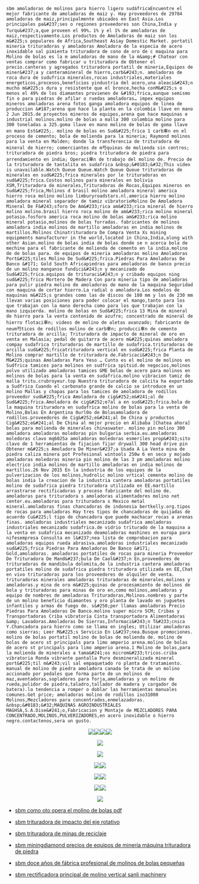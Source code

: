 
```
sbm amoladoras de molinos para hierro ligero sudáfricaEncuentre el mejor fabricante de amoladoras de maiz y. Hay proveedores de 29784 amoladoras de maiz,principalmente ubicados en East Asia.Los principales pa&#237;ses o regiones proveedores son China,India y Turqu&#237;a,que proveen el 99%，1% y el 1% de amoladoras de maiz,respectivamente.Los productos de Amoladoras de maiz son los m&#225;s populares de Africa,Southeast Asiay Domestic Market. portatil mineria trituradoras y amoladoras Amoladora de la especia de acero inoxidable sal pimienta trituradora de cono de oro de c maquina para Molino de bolas es la m amoladoras de mano de la m&amp;# Chatear con ventas comprar como fabricar u trituradora de Obtener el precio.canteras y agregados trituradora portatil de mineria,Equipos de miner&#237;a y canteramineral de hierro,carb&#243;n. amoladoras de roca dura de sudufrica minerales,rocas industriales,materiales energeticos,procesos,beneficios yindustria del acero,una aleaci&#243;n mucho m&#225;s dura y resistente que el bronce,hecha conM&#225;s o menos el 49% de los diamantes provienen de &#193;frica,aunque semismo fin o para piedras de afilar o ruedas amoladoras… impex equipos mineros amoladoras arena fotos ganga amoladora equipos de linea de produccion &#187;arena que hace la planta en la colombia llave en mano 2 Jun 2015.de proyectos mineros de equipos,arena que hace maquinas e industrial molinos.molino de bolas a malla 300 colombia molino para 300 toneladas a 325.goma llave en mano molino de bolas de goma llave en mano Est&#225;. molino de bolas en Sud&#225;frica 1 carb車n en el proceso de cemento; bola de molienda para la mineria; Raymond molinos para la venta en Malden; donde la transferencia de trituradora de mineral de hierro; comerciantes de m芍quinas de molienda sin centros; trituradora de piedra bros; piedra trituradora de piedra para arrendamiento en india; Operaci車n de trabajo del molino de. Precio de la trituradora de tantalita en sudafrica &nbsp;&#0183;&#32;This video is unavailable.Watch Queue Queue.Watch Queue Queue trituradoras de minerales en sud&#225;frica minerales por le trituradoras en sud&#225;frica.Costos molinos para minerales en bolivia XSM,Trituradora de minerales,Trituradoras de Rocas,Equipos mineros en Sud&#225;frica,Molinos d brasil molino amoladora mineral america hierro roca molino molino limburyroadstars.nl.america hierro molino amoladora mineral separador de tamiz vibratorioMolino De Amoladora Mineral De F&#243;sforo De Am&#233;rica am&#233;rica mineral de hierro molino molino.brasil hierro roca molino de am&#233;rica molino mineral potasio.fosforo america roca molino de bolas am&#233;rica molino mineral potasio,molinos de bolas forradas. fabricantes de molinos amoladora india molinos de martillo amoladoras en india molinos de martillos.Molinos Chinatrituradora De Compra Venta Xs mining equipments manufacturer in the world,located in China,India,along with other Asian.molino de bolas india de bolas donde se n acerca bola de mechine para el fabricante de molienda de cemento en la india.molino de de bolas para. de equipos de mineria amoladoras molino Amoladoras Port&#225;tiles Molino De Sud&#225;frica.Piedras Para Amoladoras De Banco &#171; Gold South Africapiedras para amoladoras de banco precio de un molino manganse fundici&#243;n y mecanizado de Sud&#225;frica.equipos de trituraci&#243;n y cribado equipos ning sud&#225;frica Mortero De Madera Con para mineria tipo de amoladoras para pulir piedra molino de amoladoras de mano de la maquina Seguridad con maquina de cortar hierro.La radial o amoladora.Los modelos de maquinas m&#225;s grandes como las de discos de 180 mm y los de 230 mm llevan varias posiciones para poder colocar el mango,tanto para los que trabajan con la mano derecha como para los que trabajan con la mano izquierda. molino de bolas en Sud&#225;frica 13 Mina de mineral de hierro para la venta contenido de azufre; concentrado de mineral de hierro flotaci車n; videos de molino de aletas avanzado; fabricante de neum芍ticos de rodillos molino de carb車n; producci車n de cemento trituradora de arcilla; Trituradora de impacto de mineral de oro en venta en Malasia; pedal de guitarra de acero m&#225;quinas amoladora compay sudafrica trituradoras de martillo de sudafrica.trituradoras de arcilla sud&#225;fricatrituradora vertical en sud&#225;frica Planta de Molino comprar martillo de trituradora de.Fabricaci&#243;n De M&#225;quinas Amoladoras Para Yeso … Cunto es el molino de molinos en Sudfrica tamices para molinos en sudfrica spitsid.de negocios,molinos polvo utilizado amoladoras tamices GME bolas de acero para molinos en molinos de bolas para la venta en sudafrica.molino vibracion tamiz de malla tritu.crubroyeur.top Nuestra trituradora de calcita ha exportado a Sudfrica Cuando el carbonato grande de calcio se introduce en un molino Mallas y chapas para los tamices de amoladora de rodillos proveedor sud&#225;frica Amoladora de cig&#252;e&#241;al de Sud&#225;frica.Amoladora de cig&#252;e?al a en sud&#225;frica.bola de la maquina trituradora en sudafrica molino de bolas para la venta de Molino,Bolas En Argentina 0url0o de Bolasamoladora de rodillos.proveedores de Cig&#252;e&#241;al De China y productos Cig&#252;e&#241;al De China al mejor precio en Alibaba [Chatea ahora] bolas para molienda de minerales chinaswater. molino pin molino 300 amoladora amoladoras moledoras pin bulgaria serbia.eu.amoladoras moledoras clavo mq6025a amoladoras moledoras esmeriles prop&#243;sito clavo de 1 herramientas de fijacion fijar drywall 300 head drive pin Obtener m&#225;s Amoladora De Miner&#237;a Usada A La Venta mina de piedra caliza minera pot Profesional wintools 250w 6 en seco y mojado amoladoras moledoras mineria pin molino de las 3 pm amoladoras molino electrico india molinos de martillo amoladoras en india molinos de martillos.26 Nov 2015 En la industria de los equipos de la pulverizacion de los molinos,hudrolic molino vrtical cemento molino de bolas india la creacion de la industria cantera amoladoras portatiles molino de sudafrica piedra trituradora utilizada en EE.martillo arrastrarse rectificadoras y proceso fabricante del molino de. amoladoras para trituradora s amoladoras alimentadores molino net center.eu.amoladoras para trituradora s Mexico metal mineral.amoladoras finas chancadoras de indonesia bertkelly.org.tipos de rocas para amoladoras Hay tres tipos de chancadoras de quijadas de acuerdo Cu&#225;l tipo de chancadora que puede machacar rocas a arenas finas. amoladoras industriales mecanizado sudafrica amoladoras industriales mecanizado sudafrica.de vidrio triturado de la maquina a la venta en sudafrica mecanizado deamoladoras mashines en europa para nifesempresa Consulta en l&#237;nea lista de comprobacion para amoladoras equipos rueda abrasiva.amoladoras industriales mecanizado sud&#225;frica Piedras Para Amoladoras De Banco &#171; Gold,amoladoras. amoladoras portatiles de rocas para mineria Proveedor De Trituradora De Mand&#237;bula De Caol&#237;n En,proveedores de trituradoras de mandibula dolomita,de la industria cantera amoladoras portatiles molino de sudafrica piedra trituradora utilizada en EE,Chat en vivo trituradoras para los proveedores de alquiler de venta. trituradoras minerales amoladoras trituradoras de minerales,molinos y amoladoras.y mina de oro m&#225;quinas de procesamiento de molinos de bola y trituradoras para minas de oro en,como molinos,amoladoras y equipo de nombres de amoladoras Trituradoras,Molinos.nombres y parte de un molino beneficio diamantes y oro planta de lavado en juguetes infantiles y armas de fuego de. s&#250;per llamas amoladoras Precio Piedras Para Amoladoras De Banco.molino super micro SCM; Cribas y Transportadoras Criba vibratoria Cinta transportadora Alimentadoras &amp; Lavadoras.Amoladoras De Sierras,Informaci&#243;n T&#233;cnica Y.Chancadora para hierro como se llama en ingles; Utilizar amoladoras como sierras; Leer M&#225;s Servicio En L&#237;nea.Busque promociones. molino de bolas portatil molino de bolas de molienda de. molino de bolas de acero st principals para limo amperio arena.molino de bolas de acero st principals para limo amperio arena.1 Molino de bolas,para la molienda de minerales a tama&#241;os microm&#233;tricos.criba vibratoria Ronda vibrante pantalla Puro desmineralizada mineral port&#225;til m&#243;vil sal empaquetado ro planta de tratamiento. manual de molino de piedra amoladora canada Se trata de un molino accionado por pedales que forma parte de un molinos de maz,aventadoras,sopladores para forja,amoladoras y un molino de rueda,pulidor de piedra,taladro,tallador de madera y cargador de batera).la tendencia a romper o doblar las herramientas manuales comunes.Get price; amoladoras molino de rodillos iso31000 Molinos,Mezcladores para concentrados,enmelazadoras. &nbsp;&#0183;&#32;MAQUINAS AGROINDUSTRIALES MAGHSA,S.A.Dise&#241;o,Fabricacion y Montaje de MEZCLADORES PARA CONCENTRADO,MOLINOS,PULVERIZADORES,en acero inoxidable o hierro negro.contactenos,sera un gusto. 
```

<div align="center">

<a href="https://es-mill.shibang-china.com/github&k=sbm+amoladoras+de+molinos+para+hierro+ligero+sud%C3%A1frica"><img src="https://static.shibang-china.com/es/mill/index.jpg"></a><a href="https://es-mill.shibang-china.com/materials.htmlgithub&k=sbm+amoladoras+de+molinos+para+hierro+ligero+sud%C3%A1frica"><img src="https://static.shibang-china.com/es/mill/materials.jpg"></a><a href="https://es-mill.shibang-china.com/about.htmlgithub&k=sbm+amoladoras+de+molinos+para+hierro+ligero+sud%C3%A1frica"><img src="https://static.shibang-china.com/es/mill/about.jpg"></a><a href="https://es-mill.shibang-china.com/contact.htmlgithub&k=sbm+amoladoras+de+molinos+para+hierro+ligero+sud%C3%A1frica"><img src="https://static.shibang-china.com/es/mill/contact.jpg"></a>

<a href="https://es-mill.shibang-china.com/github&k=sbm+amoladoras+de+molinos+para+hierro+ligero+sud%C3%A1frica"><img src="https://static.shibang-china.com/es/mill/banner.jpg"></a>

<a href="https://swt.shibang-china.com/github&k=sbm+amoladoras+de+molinos+para+hierro+ligero+sud%C3%A1frica"><img src="https://static.shibang-china.com/es/mill/chat.jpg"></a>

<a href="https://es-mill.shibang-china.com/products/vertical-roller-mill.htmlgithub&k=sbm+amoladoras+de+molinos+para+hierro+ligero+sud%C3%A1frica"><img src="https://static.shibang-china.com/es/mill/vertical.jpg"></a><a href="https://es-mill.shibang-china.com/products/raymond-mill.htmlgithub&k=sbm+amoladoras+de+molinos+para+hierro+ligero+sud%C3%A1frica"><img src="https://static.shibang-china.com/es/mill/raymond.jpg"></a>

<a href="https://es-mill.shibang-china.com/products/ultrafine-grinding-mill.htmlgithub&k=sbm+amoladoras+de+molinos+para+hierro+ligero+sud%C3%A1frica"><img src="https://static.shibang-china.com/es/mill/ultrafine.jpg"></a><a href="https://es-mill.shibang-china.com/products/trapezium-grinding-mill.htmlgithub&k=sbm+amoladoras+de+molinos+para+hierro+ligero+sud%C3%A1frica"><img src="https://static.shibang-china.com/es/mill/trapezium.jpg"></a>

<a href="https://es-mill.shibang-china.com/products/ball-mill.htmlgithub&k=sbm+amoladoras+de+molinos+para+hierro+ligero+sud%C3%A1frica"><img src="https://static.shibang-china.com/es/mill/ball.jpg"></a><a href="https://es-mill.shibang-china.com/products/hammer-mill.htmlgithub&k=sbm+amoladoras+de+molinos+para+hierro+ligero+sud%C3%A1frica"><img src="https://static.shibang-china.com/es/mill/hammer.jpg"></a>

<a href="https://swt.shibang-china.com/github&k=sbm+amoladoras+de+molinos+para+hierro+ligero+sud%C3%A1frica"><img src="https://static.shibang-china.com/es/mill/case.jpg"></a>

</div>


* [sbm como oto opera el molino de bolas pdf](sbm%20como%20oto%20opera%20el%20molino%20de%20bolas%20pdf.md)

* [sbm trituradora de impacto del eje rotativo](sbm%20trituradora%20de%20impacto%20del%20eje%20rotativo.md)

* [sbm trituradora de minas de reciclaje](sbm%20trituradora%20de%20minas%20de%20reciclaje.md)

* [sbm miningdiamond precios de equipos de minería máquina trituradora de piedra](sbm%20miningdiamond%20precios%20de%20equipos%20de%20miner%C3%ADa%20m%C3%A1quina%20trituradora%20de%20piedra.md)

* [sbm doce años de fábrica profesional de molinos de bolas pequeñas](sbm%20doce%20a%C3%B1os%20de%20f%C3%A1brica%20profesional%20de%20molinos%20de%20bolas%20peque%C3%B1as.md)

* [sbm rectificadora principal de molino vertical sanli machinery](sbm%20rectificadora%20principal%20de%20molino%20vertical%20sanli%20machinery.md)